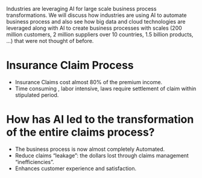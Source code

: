
Industries are leveraging AI for large scale business process transformations. We will discuss how industries are using AI to automate business process and also see how big data and cloud technologies are leveraged along with AI to create business processes with scales (200 million customers, 2 million suppliers over 10 countries, 1.5 billion products, ...) that were not thought of before.

# Insurance Claim Process
  - Insurance Claims cost almost 80% of the premium income. 
  - Time consuming , labor intensive, laws require settlement of claim within stipulated period.

# How has AI led to the transformation of the entire claims process?
  - The business process is now almost completely Automated.
  - Reduce claims “leakage”: the dollars lost through claims management “inefficiencies”.
  - Enhances customer experience and satisfaction.

